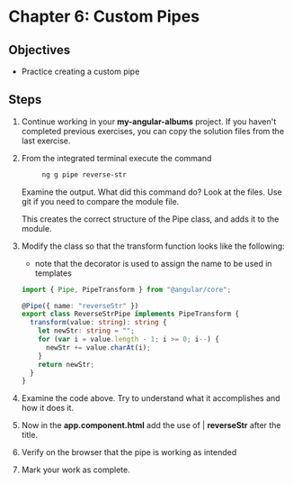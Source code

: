 # Chapter 6: Custom Pipes

## Objectives

- Practice creating a custom pipe

## Steps

1. Continue working in your **my-angular-albums** project. If you haven't completed previous exercises, you can copy the solution files from the last exercise.

1. From the integrated terminal execute the command

   ```bash
        ng g pipe reverse-str
   ```

   Examine the output. What did this command do? Look at the files. Use git if you need to compare the module file.

   This creates the correct structure of the Pipe class, and adds it to the module.

1. Modify the class so that the transform function looks like the following:

   - note that the decorator is used to assign the name to be used in templates

   ```typescript
   import { Pipe, PipeTransform } from "@angular/core";

   @Pipe({ name: "reverseStr" })
   export class ReverseStrPipe implements PipeTransform {
     transform(value: string): string {
       let newStr: string = "";
       for (var i = value.length - 1; i >= 0; i--) {
         newStr += value.charAt(i);
       }
       return newStr;
     }
   }
   ```

1. Examine the code above. Try to understand what it accomplishes and how it does it.

1. Now in the **app.component.html** add the use of | **reverseStr** after the title.

1. Verify on the browser that the pipe is working as intended

1. Mark your work as complete.